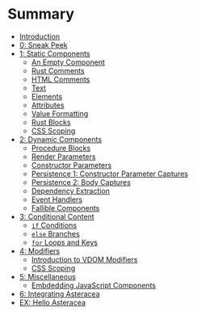 # Summary

- [Introduction](./intro.md)
- [0: Sneak Peek](./0_sneak_peek.md)
- [1: Static Components](./static_components/index.md)
  - [An Empty Component](./static_components/empty_component.md)
  - [Rust Comments](./static_components/rust_comments.md)
  - [HTML Comments](./static_components/html_comments.md)
  - [Text](./static_components/text.md)
  - [Elements](./static_components/elements.md)
  - [Attributes]()
  - [Value Formatting]()
  - [Rust Blocks]()
  - [CSS Scoping]()
- [2: Dynamic Components]()
  - [Procedure Blocks]()
  - [Render Parameters]()
  - [Constructor Parameters]()
  - [Persistence 1: Constructor Parameter Captures]()
  - [Persistence 2: Body Captures](./dynamic_components/body_captures.md)
  - [Dependency Extraction](./dynamic_components/dependency_extraction.md)
  - [Event Handlers]()
  - [Fallible Components]()
- [3: Conditional Content]()
  - [`if` Conditions]()
  - [`else` Branches]()
  - [`for` Loops and Keys]()
- [4: Modifiers]()
  - [Introduction to VDOM Modifiers]()
  - [CSS Scoping]()
- [5: Miscellaneous]()
  - [Embdedding JavaScript Components]()
- [6: Integrating Asteracea]()
- [EX: Hello Asteracea](./ex_hello_asteracea.md)
